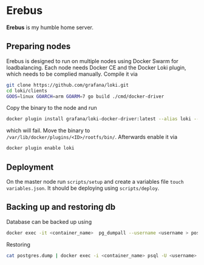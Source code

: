# Erebus

**Erebus** is my humble home server.

## Preparing nodes

Erebus is designed to run on multiple nodes using Docker Swarm for loadbalancing.
Each node needs Docker CE and the Docker Loki plugin, which needs to be complied
manually. Compile it via

```sh
git clone https://github.com/grafana/loki.git
cd loki/clients
GOOS=linux GOARCH=arm GOARM=7 go build ./cmd/docker-driver
```

Copy the binary to the node and run

```sh
docker plugin install grafana/loki-docker-driver:latest --alias loki --grant-all-permissions
```

which will fail. Move the binary to `/var/lib/docker/plugins/<ID>/rootfs/bin/`.
Afterwards enable it via

```sh
docker plugin enable loki
```

## Deployment

On the master node run `scripts/setup` and create a variables file
`touch variables.json`. It should be deploying using `scripts/deploy`.

## Backing up and restoring db

Database can be backed up using

```sh
docker exec -it <container_name>  pg_dumpall --username <username > postgres.dump
```

Restoring

```sh
cat postgres.dump | docker exec -i <container_name> psql -U <username> postgres
```
